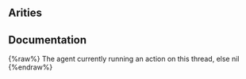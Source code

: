 ## Arities


## Documentation
{%raw%}
The agent currently running an action on this thread, else nil
{%endraw%}
